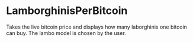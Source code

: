 # LamborghinisPerBitcoin
Takes the live bitcoin price and displays how many laborghinis one bitcoin can buy. The lambo model is chosen by the user.
